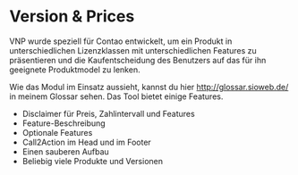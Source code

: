 # Version & Prices

VNP wurde speziell für Contao entwickelt, um ein Produkt in unterschiedlichen Lizenzklassen mit unterschiedlichen Features zu präsentieren und die Kaufentscheidung des Benutzers auf das für ihn geeignete Produktmodel zu lenken.

Wie das Modul im Einsatz aussieht, kannst du hier http://glossar.sioweb.de/ in meinem Glossar sehen. Das Tool bietet einige Features.

- Disclaimer für Preis, Zahlintervall und Features
- Feature-Beschreibung
- Optionale Features
- Call2Action im Head und im Footer
- Einen sauberen Aufbau
- Beliebig viele Produkte und Versionen
